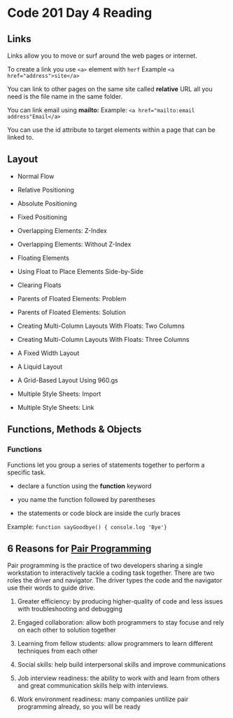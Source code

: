# Code 201 Day 4 Reading

## Links

Links allow you to move or surf around the web pages or internet.

To create a link you use  `<a>` element with `herf` Example `<a href="address">site</a>`

You can link to other pages on the same site called **relative** URL all you need is the file name in the same folder.

You can link email using **mailto:** Example: `<a href="mailto:email address"Email</a>`

You can use the id attribute to target elements within a page that can be linked to.

## Layout

- Normal Flow

- Relative Positioning 

- Absolute Positioning

- Fixed Positioning

- Overlapping Elements: Z-Index

- Overlapping Elements: Without Z-Index

- Floating Elements

- Using Float to Place Elements Side-by-Side

- Clearing Floats

- Parents of Floated Elements: Problem

- Parents of Floated Elements: Solution

- Creating Multi-Column Layouts With Floats: Two Columns

- Creating Multi-Column Layouts With Floats: Three Columns

- A Fixed Width Layout

- A Liquid Layout

- A Grid-Based Layout Using 960.gs

- Multiple Style Sheets: Import

- Multiple Style Sheets: Link

## Functions, Methods & Objects

### Functions

Functions let you group a series of statements together to perform a specific task.

- declare a function using the **function** keyword

- you name the function followed by parentheses

- the statements or code block are inside the curly braces

Example: `function sayGoodbye() { console.log 'Bye'}`

## 6 Reasons for [Pair Programming](https://www.codefellows.org/blog/6-reasons-for-pair-programming/)

Pair programming is the practice of two developers sharing a single workstation to interactively tackle a coding task together.
There are two roles the driver and navigator. The driver types the code and the navigator use their words to guide drive.

1. Greater efficiency: by producing higher-quality of code and less issues with troubleshooting and debugging 

2. Engaged collaboration: allow both programmers to stay focuse  and rely on each other to solution together

3. Learning from fellow students: allow programmers to learn different techniques from each other

4. Social skills: help build interpersonal skills and improve communications

5. Job interview readiness: the ability to work with and learn from others and great communication skills help with interviews.

6. Work environment readiness: many companies untilize pair programming already, so you will be ready



